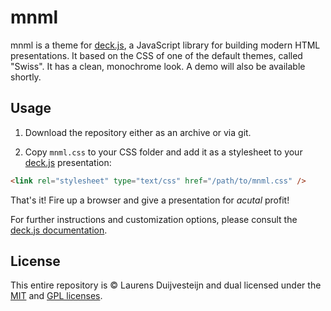 # mnml

mnml is a theme for [deck.js][deck], a JavaScript library for building modern HTML presentations. It based on the CSS of one of the default themes, called "Swiss". It has a clean, monochrome look. A demo will also be available shortly.

## Usage

1. Download the repository either as an archive or via git.

2. Copy `mnml.css` to your CSS folder and add it as a stylesheet to your [deck.js][deck] presentation:

```html
<link rel="stylesheet" type="text/css" href="/path/to/mnml.css" />
```

That's it! Fire up a browser and give a presentation for *acutal* profit!

For further instructions and customization options, please consult the [deck.js documentation](http://imakewebthings.com/deck.js/introduction/).

## License

This entire repository is &copy; Laurens Duijvesteijn and dual licensed under the [MIT](https://github.com/imakewebthings/deck.js/blob/master/MIT-license.txt) and [GPL licenses](https://github.com/imakewebthings/deck.js/blob/master/GPL-license.txt).

 [deck]: http://imakewebthings.com/deck.js/